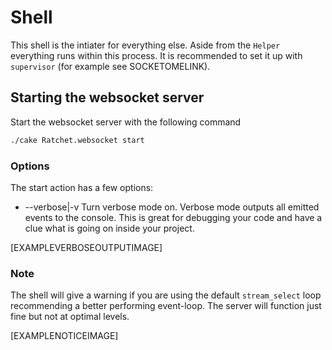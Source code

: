 Shell
=====

This shell is the intiater for everything else. Aside from the `Helper` everything runs within this process. It is recommended to set it up with `supervisor` (for example see SOCKETOMELINK).

## Starting the websocket server ##

Start the websocket server with the following command

```bash
./cake Ratchet.websocket start
```

### Options ###

The start action has a few options:

- --verbose|-v Turn verbose mode on. Verbose mode outputs all emitted events to the console. This is great for debugging your code and have a clue what is going on inside your project.

[EXAMPLEVERBOSEOUTPUTIMAGE]

### Note ###

The shell will give a warning if you are using the default `stream_select` loop recommending a better performing event-loop. The server will function just fine but not at optimal levels.

[EXAMPLENOTICEIMAGE]